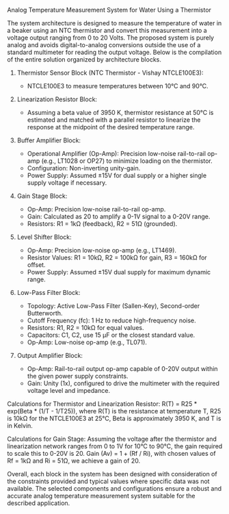 Analog Temperature Measurement System for Water Using a Thermistor

The system architecture is designed to measure the temperature of water in a beaker using an NTC thermistor and convert this measurement into a voltage output ranging from 0 to 20 Volts. The proposed system is purely analog and avoids digital-to-analog conversions outside the use of a standard multimeter for reading the output voltage. Below is the compilation of the entire solution organized by architecture blocks.

1. Thermistor Sensor Block (NTC Thermistor - Vishay NTCLE100E3):
   - NTCLE100E3 to measure temperatures between 10°C and 90°C.

2. Linearization Resistor Block:
   - Assuming a beta value of 3950 K, thermistor resistance at 50°C is estimated and matched with a parallel resistor to linearize the response at the midpoint of the desired temperature range.

3. Buffer Amplifier Block:
   - Operational Amplifier (Op-Amp): Precision low-noise rail-to-rail op-amp (e.g., LT1028 or OP27) to minimize loading on the thermistor.
   - Configuration: Non-inverting unity-gain.
   - Power Supply: Assumed ±15V for dual supply or a higher single supply voltage if necessary.

4. Gain Stage Block:
   - Op-Amp: Precision low-noise rail-to-rail op-amp.
   - Gain: Calculated as 20 to amplify a 0-1V signal to a 0-20V range.
   - Resistors: R1 = 1kΩ (feedback), R2 = 51Ω (grounded).

5. Level Shifter Block:
   - Op-Amp: Precision low-noise op-amp (e.g., LT1469).
   - Resistor Values: R1 = 10kΩ, R2 = 100kΩ for gain, R3 = 160kΩ for offset.
   - Power Supply: Assumed ±15V dual supply for maximum dynamic range.

6. Low-Pass Filter Block:
   - Topology: Active Low-Pass Filter (Sallen-Key), Second-order Butterworth.
   - Cutoff Frequency (fc): 1 Hz to reduce high-frequency noise.
   - Resistors: R1, R2 = 10kΩ for equal values.
   - Capacitors: C1, C2, use 15 µF or the closest standard value.
   - Op-Amp: Low-noise op-amp (e.g., TL071).

7. Output Amplifier Block:
   - Op-Amp: Rail-to-rail output op-amp capable of 0-20V output within the given power supply constraints.
   - Gain: Unity (1x), configured to drive the multimeter with the required voltage level and impedance.

Calculations for Thermistor and Linearization Resistor:
R(T) = R25 * exp(Beta * (1/T - 1/T25)), where R(T) is the resistance at temperature T, R25 is 10kΩ for the NTCLE100E3 at 25°C, Beta is approximately 3950 K, and T is in Kelvin.

Calculations for Gain Stage:
Assuming the voltage after the thermistor and linearization network ranges from 0 to 1V for 10°C to 90°C, the gain required to scale this to 0-20V is 20.
Gain (Av) = 1 + (Rf / Ri), with chosen values of Rf = 1kΩ and Ri = 51Ω, we achieve a gain of 20.

Overall, each block in the system has been designed with consideration of the constraints provided and typical values where specific data was not available. The selected components and configurations ensure a robust and accurate analog temperature measurement system suitable for the described application.